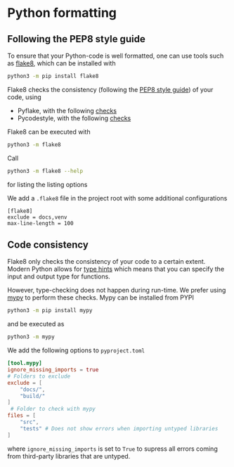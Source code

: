 # Python formatting

## Following the PEP8 style guide
To ensure that your Python-code is well formatted, one can use tools such as [flake8](https://flake8.pycqa.org/en/latest/), which can be installed with 
```bash
python3 -m pip install flake8
```
Flake8 checks the consistency (following the [PEP8 style guide](https://peps.python.org/pep-0008/)) of your code, using
- Pyflake, with the following [checks](https://flake8.pycqa.org/en/latest/user/error-codes.html)
- Pycodestyle, with the following [checks](https://pycodestyle.pycqa.org/en/latest/intro.html#error-codes)

Flake8 can be executed with
```bash
python3 -m flake8
```
Call 
```bash
python3 -m flake8 --help
```
for listing the listing options

We add a `.flake8` file in the project root with some additional configurations
```
[flake8]
exclude = docs,venv
max-line-length = 100
```

## Code consistency
Flake8 only checks the consistency of your code to a certain extent.
Modern Python allows for [type hints](https://peps.python.org/pep-0484/) which means that you can specify the input and output type for functions.

However, type-checking does not happen during run-time.
We prefer using [mypy](http://mypy-lang.org/) to perform these checks.
Mypy can be installed from PYPI
```bash
python3 -m pip install mypy
```
and be executed as
```bash
python3 -m mypy
```
We add the following options to `pyproject.toml`
```toml
[tool.mypy]
ignore_missing_imports = true
# Folders to exclude
exclude = [
    "docs/",
    "build/"
]
 # Folder to check with mypy
files = [ 
    "src",
    "tests" # Does not show errors when importing untyped libraries
]
```
where `ignore_missing_imports` is set to `True` to supress all errors coming from third-party libraries that are untyped.